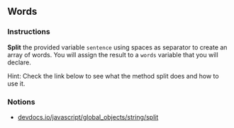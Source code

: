 ## Words

### Instructions

**Split** the provided variable `sentence` using spaces as separator to create an array of words.
You will assign the result to a `words` variable that you will declare.

Hint: Check the link below to see what the method split does and how to use it. 

### Notions

- [devdocs.io/javascript/global_objects/string/split](https://devdocs.io/javascript/global_objects/string/split)
